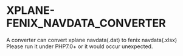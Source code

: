 # XPLANE-FENIX_NAVDATA_CONVERTER
A converter can convert xplane navdata(.dat) to fenix navdata(.xlsx)  
Please run it under PHP7.0+ or it would occur unexpected.  
